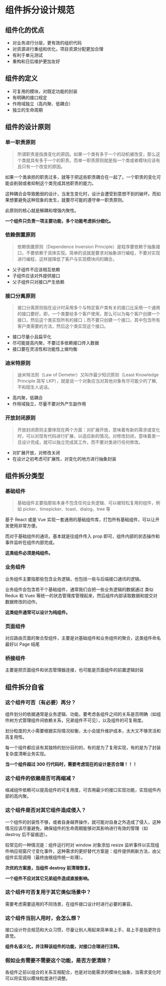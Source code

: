 # 组件拆分设计规范

## 组件化的优点

- 对业务进行分层，更有效的组织代码
- 对资源进行重组和优化，项目资源分配更加合理
- 有利于单元测试
- 重构和日后维护更加友好

## 组件的定义

- 可复用的模块，对既定功能的封装
- 有明确的接口规定
- 作用域独立（高内聚、低耦合）
- 独立的生命周期

## 组件的设计原则

### 单一职责原则

> 所谓职责是指类变化的原因。如果一个类有多于一个的动机被改变，那么这个类就具有多于一个的职责。而单一职责原则就是指一个类或者模块应该有且只有一个改变的原因。

如果一个类承担的职责过多，就等于把这些职责耦合在一起了。一个职责的变化可能会削弱或者抑制这个类完成其他职责的能力。

这种耦合会导致脆弱的设计，当发生变化时，设计会遭受到意想不到的破坏。而如果想要避免这种现象的发生，就要尽可能的遵守单一职责原则。

此原则的核心就是解耦和增强内聚性。

**一个组件只负责一项主要功能，多个功能考虑拆分细化。**

### 依赖倒置原则

> 依赖倒置原则（Dependence Inversion Principle）是程序要依赖于抽象接口，不要依赖于具体实现。简单的说就是要求对抽象进行编程，不要对实现进行编程，这样就降低了客户与实现模块间的耦合。

- 父子组件不应该相互依赖
- 子组件应该对外提供接口
- 父子组件只对接口产生依赖

### 接口分离原则

> 接口分离原则指在设计时采用多个与特定客户类有关的接口比采用一个通用的接口要好。即，一个类要给多个客户使用，那么可以为每个客户创建一个接口，然后这个类实现所有的接口；而不要只创建一个接口，其中包含所有客户类需要的方法，然后这个类实现这个接口。

- 接口尽量小且扁平化
- 尽可能提高内聚，不要过多依赖接口传入数据
- 接口要在灵活性和功能性上做均衡

### 迪米特原则

> 迪米特法则（Law of Demeter）又叫作最少知识原则（Least Knowledge Principle 简写 LKP），就是说一个对象应当对其他对象有尽可能少的了解,不和陌生人说话。

- 高内聚，低耦合
- 作用域独立，尽量不要对外产生副作用

### 开放封闭原则

> 开放封闭原则主要体现在两个方面：对扩展开放，意味着有新的需求或变化时，可以对现有代码进行扩展，以适应新的情况。对修改封闭，意味着类一旦设计完成，就可以独立完成其工作，而不要对类进行任何修改。

- 对扩展开放，对修改关闭
- 在设计之初考虑可扩展性，对变化的地方进行抽象封装

## 组件拆分类型

### 基础组件

> 基础组件主要指那些本身不包含任何业务逻辑、可以被轻松复用的组件，例如 picker、timepicker、toast、dialog、tree 等

基于 React 或是 Vue 实现一套通用的基础组件库，打包所有基础组件，可以让开发使用非常方便。

而对于基础组件的通讯，基本就是往组件传入 prop 即可，组件内部的状态操作和事件监听在组件内部完成。

**这类组件必须是纯组件。**

### 业务组件

业务组件主要指那些包含业务逻辑，也包括一些与后端接口通讯的逻辑。

业务组件会包含若干个基础组件，通常我们会把一些业务逻辑的数据通过 类似 Redux 和 Vuex 等统一的状态管理库管理起来，然后组件内部读取数据和提交对数据修改的动作。

**这类组件通常可以设计为纯组件。**

### 页面组件

对应路由页面的聚合型组件，主要是对基础组件和业务组件的聚合，这类组件命名最好以 Page 结尾

### 桥接组件

主要是把页面组件和状态管理器连接，也可能是页面组件的前置逻辑封装

## 组件拆分自省

### 这个组件可否（有必要）再分？

组件划分的依据通常是业务逻辑、功能，要考虑各组件之间的关系是否明确（如组件树方式管理组件间依赖关系，兄弟组件不可见），以及组件的可复用度。

划分粒度的大小需要根据实际情况权衡，太小会提升维护成本，太大又不够灵活和高复用性。

每一个组件都应该有其独特的划分目的的，有的是为了复用实现，有的是为了封装复杂度清晰业务实现。

**当一个组件超过 300 行代码时，需要考虑现在的设计是否合理！！！**

### 这个组件的依赖是否可再缩减？

缩减组件依赖可以提高组件的可复用度，可否用最少的接口实现功能，实现组件内部的高内聚。

### 这个组件是否对其它组件造成侵入？

一个组件的封装性不够，或者自身越界操作，就可能对自身之外造成了侵入，这种情况应该尽量避免，确保组件的生命周期能够对其影响进行有效的管理（如 destroy 后不留痕迹）。

较常见的一种情况是：组件运行时对 window 对象添加 resize 监听事件以实现组件响应视窗尺寸变化事件，这种需求的更好替代方案是：组件提供刷新方法，由父组件实现调用（最终由根组件统一处理）。

**次优的方案是，当组件 destroy 前清理恢复。**

**一个组件不应对其它兄弟组件造成直接影响。**

### 这个组件可否复用于其它类似场景中？

需要考虑需要适用的不同场景，在组件接口设计时进行必要的兼容。

### 这个组件当别人用时，会怎么想？

接口设计符合规范和大众习惯，尽量让别人用起来简单易上手，易上手是指更符合直觉。

**组件名语义化，并注释该组件的功能，对接口合理进行注释。**

### 假如业务需要不需要这个功能，是否方便清除？

各组件之前以组合的关系互相配合，也是对功能需求的模块化抽象，当需求变化时可以将实现以模块粒度进行调整。
